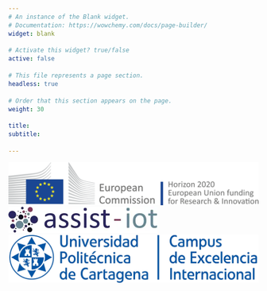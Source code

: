 ```yaml
---
# An instance of the Blank widget.
# Documentation: https://wowchemy.com/docs/page-builder/
widget: blank

# Activate this widget? true/false
active: false

# This file represents a page section.
headless: true

# Order that this section appears on the page.
weight: 30

title: 
subtitle:

---
```

<a href="https://commission.europa.eu/index_es" style="display: inline-block;">
  <img src="assets/media/imagen1.png">
</a>

<a href="https://assist-iot.eu/" style="display: inline-block;">
  <img src="assets/media/imagen2.png">
</a>

<a href="https://www.upct.es" style="display: inline-block;">
  <img src="assets/media/imagen3.png">
</a>